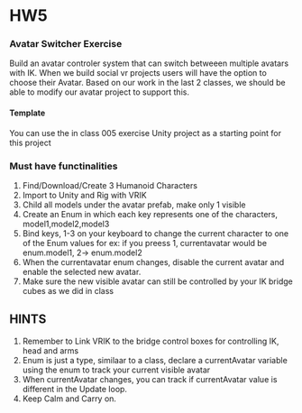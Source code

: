 # HW5

### Avatar Switcher Exercise
Build an avatar controler system that can switch betweeen multiple avatars with IK.
When we build social vr projects users will have the option to choose their Avatar. Based on 
our work in the last 2 classes, we should be able to modify our avatar project to support this.

#### Template

You can use the in class 005 exercise Unity project as a starting point for this project

### Must have functinalities

 1. Find/Download/Create 3 Humanoid Characters
 2. Import to Unity and Rig with VRIK
 3. Child all models under the avatar prefab, make only 1 visible
 4. Create an Enum in which each key represents one of the characters, model1,model2,model3
 5. Bind keys, 1-3 on your keyboard to change the current character to one of the Enum values
 for ex: if you preess 1, currentavatar would be enum.model1, 2-> enum.model2
 6. When the currentavatar enum changes, disable the current avatar and enable the selected new avatar.
 7. Make sure the new visible avatar can still be controlled by your IK bridge cubes as we did in class

## HINTS

1. Remember to Link VRIK to the bridge control boxes for controlling IK, head and arms
2. Enum is just a type, similaar to a class, declare a currentAvatar variable using the enum to track your current visible avatar
3. When currentAvatar changes, you can track if currentAvatar value is different in the Update loop. 
4. Keep Calm and Carry on.
	

